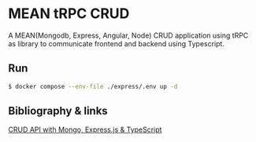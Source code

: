 # MEAN tRPC CRUD

A MEAN(Mongodb, Express, Angular, Node) CRUD application using tRPC as library to communicate frontend and backend using Typescript.

## Run

```bash
$ docker compose --env-file ./express/.env up -d
```


## Bibliography & links

[CRUD API with Mongo, Express.js & TypeScript](https://medium.com/@rachealkuranchie/how-to-build-a-crud-api-with-express-js-and-typescript-21c7c66e5296)